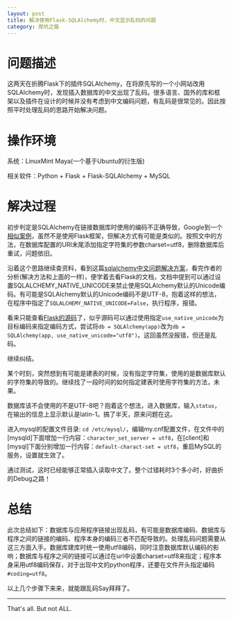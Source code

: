 ```yaml
---
layout: post
title: 解决使用Flask-SQLAlchemy时，中文显示乱码的问题
category: 爬坑之路
---
```


# 问题描述

这两天在折腾Flask下的插件SQLAlchemy，在将原先写的一个小网站改用SQLAlchemy时，发现插入数据库的中文出现了乱码。很多语言、国外的库和框架以及插件在设计的时候并没有考虑到中文编码问题，有乱码是很常见的。因此按照平时处理乱码的思路开始解决问题。

# 操作环境

系统：LinuxMint Maya(一个基于Ubuntu的衍生版)

相关软件：Python + Flask + Flask-SQLAlchemy + MySQL

# 解决过程

初步判定是SQLAlchemy在链接数据库时使用的编码不正确导致，Google到一个[相似案例](http://biancheng.dnbcw.info/mysql/357779.html)，虽然不是使用Flask框架，但解决方式有可能是类似的。按照文中的方法，在数据库配置的URI末尾添加指定字符集的参数charset=utf8，删除数据库后重试，问题依旧。

沿着这个思路继续查资料，看到这篇[sqlalchemy中文问题解决方案](http://firefish.blog.51cto.com/298258/112794)，看完作者的分析(解决方法和上面的一样)，便学着去看Flask的文档，文档中提到可以通过设置SQLALCHEMY_NATIVE_UNICODE来禁止使用SQLAlchemy默认的Unicode编码。有可能是SQLAlchemy默认的Unicode编码不是UTF-8，抱着这样的想法，在程序中指定了`SQLALCHEMY_NATIVE_UNICODE=False`，执行程序，报错。

看来只能查看[Flask的源码](https://github.com/mitsuhiko/flask-sqlalchemy/blob/master/flask_sqlalchemy/__init__.py)了，似乎源码可以通过使用指定`use_native_unicode`为目标编码来指定编码方式，尝试将`db = SQLAlchemy(app)`改为`db = SQLAlchemy(app, use_native_unicode="utf8")`。这回虽然没报错，但还是乱码。

继续纠结。

某个时刻，突然想到有可能是建表的时候，没有指定字符集，使用的是数据库默认的字符集的导致的。继续找了一段时间的如何指定建表时使用字符集的方法，未果。

数据库该不会使用的不是UTF-8吧？抱着这个想法，进入数据库，输入`status`，在输出的信息上显示默认是latin-1。搞了半天，原来问题在这。

进入mysql的配置文件目录: `cd /etc/mysql/`，编辑my.cnf配置文件，在文件中的[mysqld]下面增加一行内容：`character_set_server = utf8`，在[client]和[mysql]下面分别增加一行内容：`default-charact-set = utf8`，重启MySQL的服务，设置就生效了。

通过测试，这时已经能够正常插入读取中文了。整个过错耗时3个多小时，好曲折的Debug之路！

# 总结

此次总结如下：数据库与应用程序链接出现乱码，有可能是数据库编码、数据库与程序之间的链接的编码、程序本身的编码三者不匹配导致的。处理乱码问题需要从这三方面入手。数据库建库时统一使用utf8编码，同时注意数据库默认编码的影响；数据库与程序之间的链接可以通过在url中设置charset=utf8来指定；程序本身采用utf8编码保存，对于出现中文的python程序，还要在文件开头指定编码`#coding=utf8`。

以上几个步骤下来来，就能跟乱码Say拜拜了。

---
That's all. But not ALL.
